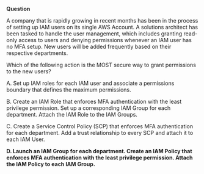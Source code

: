 **Question**

A company that is rapidly growing in recent months has been in the process of setting up IAM users on its single AWS Account. A solutions architect has been tasked to handle the user management, which includes granting read-only access to users and denying permissions whenever an IAM user has no MFA setup. New users will be added frequently based on their respective departments.

Which of the following action is the MOST secure way to grant permissions to the new users?

A. Set up IAM roles for each IAM user and associate a permissions boundary that defines the maximum permissions.

B. Create an IAM Role that enforces MFA authentication with the least privilege permission. Set up a corresponding IAM Group for each department. Attach the IAM Role to the IAM Groups.

C. Create a Service Control Policy (SCP) that enforces MFA authentication for each department. Add a trust relationship to every SCP and attach it to each IAM User.

**D. Launch an IAM Group for each department. Create an IAM Policy that enforces MFA authentication with the least privilege permission. Attach the IAM Policy to each IAM Group.**
